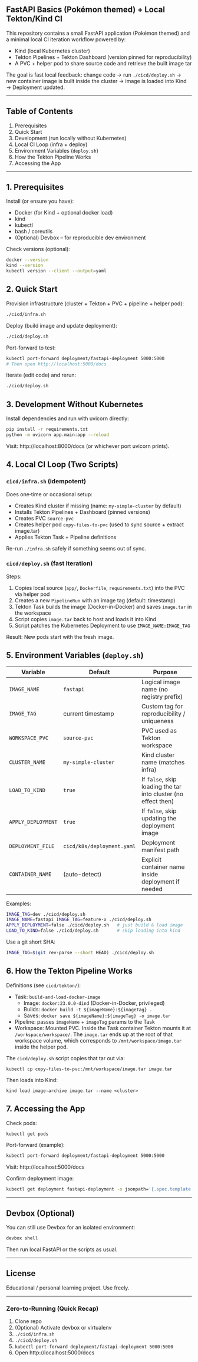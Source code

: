 
## FastAPI Basics (Pokémon themed) + Local Tekton/Kind CI

This repository contains a small FastAPI application (Pokémon themed) and a minimal local CI iteration workflow powered by:
* Kind (local Kubernetes cluster)
* Tekton Pipelines + Tekton Dashboard (version pinned for reproducibility)
* A PVC + helper pod to share source code and retrieve the built image tar

The goal is fast local feedback: change code → run `./cicd/deploy.sh` → new container image is built inside the cluster → image is loaded into Kind → Deployment updated.

---

## Table of Contents
1. Prerequisites
2. Quick Start
3. Development (run locally without Kubernetes)
4. Local CI Loop (infra + deploy)
5. Environment Variables (`deploy.sh`)
6. How the Tekton Pipeline Works
7. Accessing the App

---

## 1. Prerequisites

Install (or ensure you have):
* Docker (for Kind + optional docker load)
* kind
* kubectl
* bash / coreutils
* (Optional) Devbox – for reproducible dev environment

Check versions (optional):
```bash
docker --version
kind --version
kubectl version --client --output=yaml
```

## 2. Quick Start

Provision infrastructure (cluster + Tekton + PVC + pipeline + helper pod):
```bash
./cicd/infra.sh
```

Deploy (build image and update deployment):
```bash
./cicd/deploy.sh
```

Port-forward to test:
```bash
kubectl port-forward deployment/fastapi-deployment 5000:5000
# Then open http://localhost:5000/docs
```

Iterate (edit code) and rerun:
```bash
./cicd/deploy.sh
```

## 3. Development Without Kubernetes

Install dependencies and run with uvicorn directly:
```bash
pip install -r requirements.txt
python -m uvicorn app.main:app --reload
```
Visit: http://localhost:8000/docs (or whichever port uvicorn prints).

## 4. Local CI Loop (Two Scripts)

### `cicd/infra.sh` (idempotent)
Does one‑time or occasional setup:
* Creates Kind cluster if missing (name: `my-simple-cluster` by default)
* Installs Tekton Pipelines + Dashboard (pinned versions)
* Creates PVC `source-pvc`
* Creates helper pod `copy-files-to-pvc` (used to sync source + extract image.tar)
* Applies Tekton Task + Pipeline definitions

Re-run `./infra.sh` safely if something seems out of sync.

### `cicd/deploy.sh` (fast iteration)
Steps:
1. Copies local source (`app/`, `Dockerfile`, `requirements.txt`) into the PVC via helper pod
2. Creates a new `PipelineRun` with an image tag (default: timestamp)
3. Tekton Task builds the image (Docker-in-Docker) and saves `image.tar` in the workspace
4. Script copies `image.tar` back to host and loads it into Kind
5. Script patches the Kubernetes Deployment to use `IMAGE_NAME:IMAGE_TAG`

Result: New pods start with the fresh image.

## 5. Environment Variables (`deploy.sh`)

| Variable | Default | Purpose |
|----------|---------|---------|
| `IMAGE_NAME` | `fastapi` | Logical image name (no registry prefix) |
| `IMAGE_TAG` | current timestamp | Custom tag for reproducibility / uniqueness |
| `WORKSPACE_PVC` | `source-pvc` | PVC used as Tekton workspace |
| `CLUSTER_NAME` | `my-simple-cluster` | Kind cluster name (matches infra) |
| `LOAD_TO_KIND` | `true` | If `false`, skip loading the tar into cluster (no effect then) |
| `APPLY_DEPLOYMENT` | `true` | If `false`, skip updating the deployment image |
| `DEPLOYMENT_FILE` | `cicd/k8s/deployment.yaml` | Deployment manifest path |
| `CONTAINER_NAME` | (auto-detect) | Explicit container name inside deployment if needed |

Examples:
```bash
IMAGE_TAG=dev ./cicd/deploy.sh
IMAGE_NAME=fastapi IMAGE_TAG=feature-x ./cicd/deploy.sh
APPLY_DEPLOYMENT=false ./cicd/deploy.sh   # just build & load image
LOAD_TO_KIND=false ./cicd/deploy.sh       # skip loading into kind
```

Use a git short SHA:
```bash
IMAGE_TAG=$(git rev-parse --short HEAD) ./cicd/deploy.sh
```

## 6. How the Tekton Pipeline Works

Definitions (see `cicd/tekton/`):
* Task: `build-and-load-docker-image`
  * Image: `docker:23.0.0-dind` (Docker-in-Docker, privileged)
  * Builds: `docker build -t ${imageName}:${imageTag} .`
  * Saves: `docker save ${imageName}:${imageTag} -o image.tar`
* Pipeline: passes `imageName` + `imageTag` params to the Task
* Workspace: Mounted PVC. Inside the Task container Tekton mounts it at `/workspace/workspace/`. The `image.tar` ends up at the root of that workspace volume, which corresponds to `/mnt/workspace/image.tar` inside the helper pod.

The `cicd/deploy.sh` script copies that tar out via:
```
kubectl cp copy-files-to-pvc:/mnt/workspace/image.tar image.tar
```
Then loads into Kind:
```
kind load image-archive image.tar --name <cluster>
```

## 7. Accessing the App

Check pods:
```bash
kubectl get pods
```

Port-forward (example):
```bash
kubectl port-forward deployment/fastapi-deployment 5000:5000
```
Visit: http://localhost:5000/docs

Confirm deployment image:
```bash
kubectl get deployment fastapi-deployment -o jsonpath='{.spec.template.spec.containers[0].image}'; echo
```

---

## Devbox (Optional)

You can still use Devbox for an isolated environment:
```bash
devbox shell
```
Then run local FastAPI or the scripts as usual.

---

## License

Educational / personal learning project. Use freely.

---

### Zero-to-Running (Quick Recap)
1. Clone repo
2. (Optional) Activate devbox or virtualenv
3. `./cicd/infra.sh`
4. `./cicd/deploy.sh`
5. `kubectl port-forward deployment/fastapi-deployment 5000:5000`
6. Open http://localhost:5000/docs
